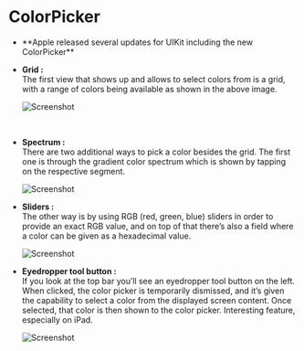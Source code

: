 # ColorPicker

<ul>
<li> **Apple released several updates for UIKit including the new ColorPicker**</li> 


**<li> Grid : <br /> </li>**
The first view that shows up and allows to select colors from is a grid, with a range of colors being available as shown in the above image.

![Screenshot](https://github.com/amoltdhage/ColorPicker/blob/main/Simulator%20Screen%20Shot%20-%20iPhone%207%20-%202021-05-23%20at%2019.53.14.png)

<br />

**<li> Spectrum : <br /> </li>**
There are two additional ways to pick a color besides the grid. 
The first one is through the gradient color spectrum which is shown by tapping on the respective segment.
 
![Screenshot](https://github.com/amoltdhage/ColorPicker/blob/main/Simulator%20Screen%20Shot%20-%20iPhone%207%20-%202021-05-23%20at%2019.53.24.png)
<br />

**<li> Sliders : <br /></li>**
The other way is by using RGB (red, green, blue) sliders in order to provide an exact RGB value, and on top of that there’s also a field where a color can be given as a hexadecimal value. 

![Screenshot](https://github.com/amoltdhage/ColorPicker/blob/main/Simulator%20Screen%20Shot%20-%20iPhone%207%20-%202021-05-23%20at%2019.53.39.png)
<br />

**<li> Eyedropper tool button : <br /> </li>**
If you look at the top bar you’ll see an eyedropper tool button on the left.
When clicked, the color picker is temporarily dismissed, and it’s given the capability to select a color from the displayed screen content. 
Once selected, that color is then shown to the color picker. Interesting feature, especially on iPad.

![Screenshot](https://github.com/amoltdhage/ColorPicker/blob/main/Simulator%20Screen%20Shot%20-%20iPhone%207%20-%202021-05-23%20at%2019.55.17.png)

</ul>
